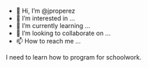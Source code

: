 - 👋 Hi, I’m @jproperez
- 👀 I’m interested in ...
- 🌱 I’m currently learning ...
- 💞️ I’m looking to collaborate on ...
- 📫 How to reach me ...

<!---
jproperez/jproperez is a ✨ special ✨ repository because its `README.md` (this file) appears on your GitHub profile.
You can click the Preview link to take a look at your changes.
--->
I need to learn how to program for schoolwork.
